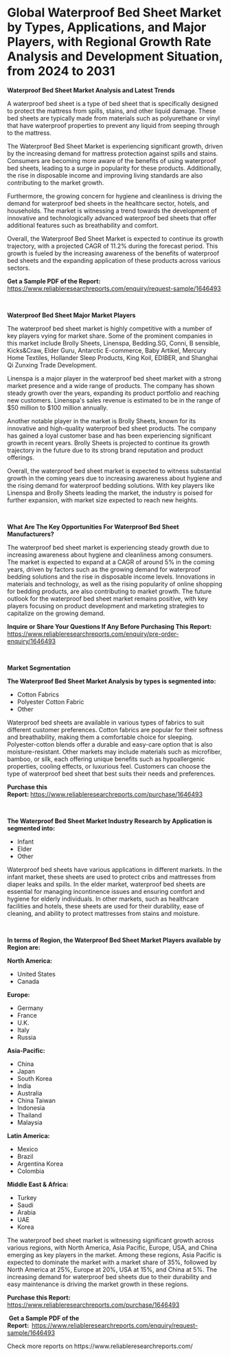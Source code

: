 <p><h1>Global Waterproof Bed Sheet Market by Types, Applications, and Major Players, with Regional Growth Rate Analysis and Development Situation, from 2024 to 2031</h1></p><p><strong>Waterproof Bed Sheet Market Analysis and Latest Trends</strong></p>
<p><p>A waterproof bed sheet is a type of bed sheet that is specifically designed to protect the mattress from spills, stains, and other liquid damage. These bed sheets are typically made from materials such as polyurethane or vinyl that have waterproof properties to prevent any liquid from seeping through to the mattress.</p><p>The Waterproof Bed Sheet Market is experiencing significant growth, driven by the increasing demand for mattress protection against spills and stains. Consumers are becoming more aware of the benefits of using waterproof bed sheets, leading to a surge in popularity for these products. Additionally, the rise in disposable income and improving living standards are also contributing to the market growth.</p><p>Furthermore, the growing concern for hygiene and cleanliness is driving the demand for waterproof bed sheets in the healthcare sector, hotels, and households. The market is witnessing a trend towards the development of innovative and technologically advanced waterproof bed sheets that offer additional features such as breathability and comfort.</p><p>Overall, the Waterproof Bed Sheet Market is expected to continue its growth trajectory, with a projected CAGR of 11.2% during the forecast period. This growth is fueled by the increasing awareness of the benefits of waterproof bed sheets and the expanding application of these products across various sectors.</p></p>
<p><strong>Get a Sample PDF of the Report:&nbsp;</strong> <a href="https://www.reliableresearchreports.com/enquiry/request-sample/1646493">https://www.reliableresearchreports.com/enquiry/request-sample/1646493</a></p>
<p>&nbsp;</p>
<p><strong>Waterproof Bed Sheet Major Market Players</strong></p>
<p><p>The waterproof bed sheet market is highly competitive with a number of key players vying for market share. Some of the prominent companies in this market include Brolly Sheets, Linenspa, Bedding.SG, Conni, B sensible, Kicks&Craw, Elder Guru, Antarctic E-commerce, Baby Artikel, Mercury Home Textiles, Hollander Sleep Products, King Koil, EDIBER, and Shanghai Qi Zunxing Trade Development.</p><p>Linenspa is a major player in the waterproof bed sheet market with a strong market presence and a wide range of products. The company has shown steady growth over the years, expanding its product portfolio and reaching new customers. Linenspa's sales revenue is estimated to be in the range of $50 million to $100 million annually.</p><p>Another notable player in the market is Brolly Sheets, known for its innovative and high-quality waterproof bed sheet products. The company has gained a loyal customer base and has been experiencing significant growth in recent years. Brolly Sheets is projected to continue its growth trajectory in the future due to its strong brand reputation and product offerings.</p><p>Overall, the waterproof bed sheet market is expected to witness substantial growth in the coming years due to increasing awareness about hygiene and the rising demand for waterproof bedding solutions. With key players like Linenspa and Brolly Sheets leading the market, the industry is poised for further expansion, with market size expected to reach new heights.</p></p>
<p>&nbsp;</p>
<p><strong>What Are The Key Opportunities For Waterproof Bed Sheet Manufacturers?</strong></p>
<p><p>The waterproof bed sheet market is experiencing steady growth due to increasing awareness about hygiene and cleanliness among consumers. The market is expected to expand at a CAGR of around 5% in the coming years, driven by factors such as the growing demand for waterproof bedding solutions and the rise in disposable income levels. Innovations in materials and technology, as well as the rising popularity of online shopping for bedding products, are also contributing to market growth. The future outlook for the waterproof bed sheet market remains positive, with key players focusing on product development and marketing strategies to capitalize on the growing demand.</p></p>
<p><strong>Inquire or Share Your Questions If Any Before Purchasing This Report:</strong> <a href="https://www.reliableresearchreports.com/enquiry/pre-order-enquiry/1646493">https://www.reliableresearchreports.com/enquiry/pre-order-enquiry/1646493</a></p>
<p>&nbsp;</p>
<p><strong>Market Segmentation</strong></p>
<p><strong>The Waterproof Bed Sheet Market Analysis by types is segmented into:</strong></p>
<p><ul><li>Cotton Fabrics</li><li>Polyester Cotton Fabric</li><li>Other</li></ul></p>
<p><p>Waterproof bed sheets are available in various types of fabrics to suit different customer preferences. Cotton fabrics are popular for their softness and breathability, making them a comfortable choice for sleeping. Polyester-cotton blends offer a durable and easy-care option that is also moisture-resistant. Other markets may include materials such as microfiber, bamboo, or silk, each offering unique benefits such as hypoallergenic properties, cooling effects, or luxurious feel. Customers can choose the type of waterproof bed sheet that best suits their needs and preferences.</p></p>
<p><strong>Purchase this Report:&nbsp;</strong><a href="https://www.reliableresearchreports.com/purchase/1646493">https://www.reliableresearchreports.com/purchase/1646493</a></p>
<p>&nbsp;</p>
<p><strong>The Waterproof Bed Sheet Market Industry Research by Application is segmented into:</strong></p>
<p><ul><li>Infant</li><li>Elder</li><li>Other</li></ul></p>
<p><p>Waterproof bed sheets have various applications in different markets. In the infant market, these sheets are used to protect cribs and mattresses from diaper leaks and spills. In the elder market, waterproof bed sheets are essential for managing incontinence issues and ensuring comfort and hygiene for elderly individuals. In other markets, such as healthcare facilities and hotels, these sheets are used for their durability, ease of cleaning, and ability to protect mattresses from stains and moisture.</p></p>
<p>&nbsp;</p>
<p><strong>In terms of Region, the Waterproof Bed Sheet Market Players available by Region are:</strong></p>
<p>
    <p> <strong> North America: </strong>
        <ul>
            <li>United States</li>
            <li>Canada</li>
        </ul>
        </p> 
    <p> <strong> Europe: </strong>
        <ul>
            <li>Germany</li>
            <li>France</li>
            <li>U.K.</li>
            <li>Italy</li>
            <li>Russia</li>
        </ul>
        </p> 
    <p> <strong> Asia-Pacific: </strong>
        <ul>
            <li>China</li>
            <li>Japan</li>
            <li>South Korea</li>
            <li>India</li>
            <li>Australia</li>
            <li>China Taiwan</li>
            <li>Indonesia</li>
            <li>Thailand</li>
            <li>Malaysia</li>
        </ul>
        </p> 
    <p> <strong> Latin America: </strong>
        <ul>
            <li>Mexico</li>
            <li>Brazil</li>
            <li>Argentina Korea</li>
            <li>Colombia</li>
        </ul>
        </p> 
    <p> <strong> Middle East & Africa: </strong>
        <ul>
            <li>Turkey</li>
            <li>Saudi</li>
            <li>Arabia</li>
            <li>UAE</li>
            <li>Korea</li>
        </ul>
    </p>
    </p>
<p><p>The waterproof bed sheet market is witnessing significant growth across various regions, with North America, Asia Pacific, Europe, USA, and China emerging as key players in the market. Among these regions, Asia Pacific is expected to dominate the market with a market share of 35%, followed by North America at 25%, Europe at 20%, USA at 15%, and China at 5%. The increasing demand for waterproof bed sheets due to their durability and easy maintenance is driving the market growth in these regions.</p></p>
<p><strong>Purchase this Report: </strong><a href="https://www.reliableresearchreports.com/purchase/1646493">https://www.reliableresearchreports.com/purchase/1646493</a></p>
<p>&nbsp;<strong>Get a Sample PDF of the Report:&nbsp;&nbsp;</strong><a href="https://www.reliableresearchreports.com/enquiry/request-sample/1646493">https://www.reliableresearchreports.com/enquiry/request-sample/1646493</a></p>
<p><strong></strong></p>
<p>Check more reports on https://www.reliableresearchreports.com/</p>